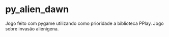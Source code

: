 # py_alien_dawn
Jogo feito com pygame utilizando como prioridade a biblioteca PPlay. Jogo sobre invasão alienigena.
